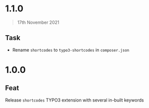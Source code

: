 # 1.1.0
> 17th November 2021

## Task

- Rename `shortcodes` to `typo3-shortcodes` in `composer.json`

# 1.0.0

## Feat

Release `shortcodes` TYPO3 extension with several in-built keywords
